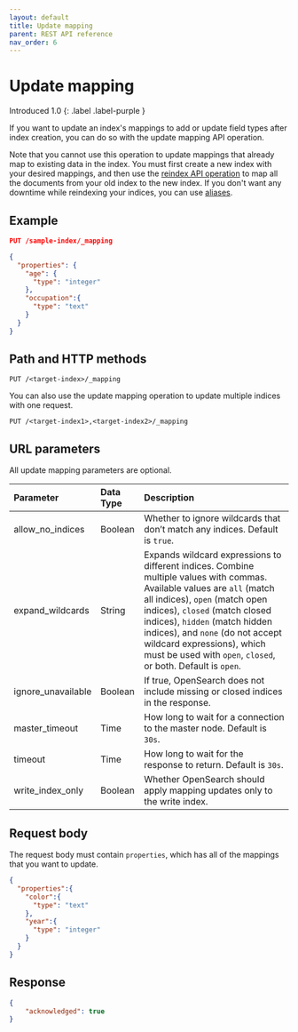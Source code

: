 ```yaml
---
layout: default
title: Update mapping
parent: REST API reference
nav_order: 6
---
```


# Update mapping
Introduced 1.0
{: .label .label-purple }

If you want to update an index's mappings to add or update field types after index creation, you can do so with the update mapping API operation.

Note that you cannot use this operation to update mappings that already map to existing data in the index. You must first create a new index with your desired mappings, and then use the [reindex API operation]({{site.url}}{{site.baseurl}}/opensearch/reindex-data) to map all the documents from your old index to the new index. If you don't want any downtime while reindexing your indices, you can use [aliases]({{site.url}}{{site.baseurl}}/opensearch/index-alias).

## Example

```json
PUT /sample-index/_mapping

{
  "properties": {
    "age": {
      "type": "integer"
    },
    "occupation":{
      "type": "text"
    }
  }
}
```


## Path and HTTP methods

```
PUT /<target-index>/_mapping
```

You can also use the update mapping operation to update multiple indices with one request.

```
PUT /<target-index1>,<target-index2>/_mapping
```

## URL parameters

All update mapping parameters are optional.

Parameter | Data Type | Description
:--- | :--- | :---
allow_no_indices | Boolean | Whether to ignore wildcards that don’t match any indices. Default is `true`.
expand_wildcards | String | Expands wildcard expressions to different indices. Combine multiple values with commas. Available values are `all` (match all indices), `open` (match open indices), `closed` (match closed indices), `hidden` (match hidden indices), and `none` (do not accept wildcard expressions), which must be used with `open`, `closed`, or both. Default is `open`.
ignore_unavailable | Boolean | If true, OpenSearch does not include missing or closed indices in the response.
master_timeout | Time | How long to wait for a connection to the master node. Default is `30s`.
timeout | Time | How long to wait for the response to return. Default is `30s`.
write_index_only | Boolean | Whether OpenSearch should apply mapping updates only to the write index.

## Request body

The request body must contain `properties`, which has all of the mappings that you want to update.

```json
{
  "properties":{
    "color":{
      "type": "text"
    },
    "year":{
      "type": "integer"
    }
  }
}
```

## Response

```json
{
    "acknowledged": true
}
```
